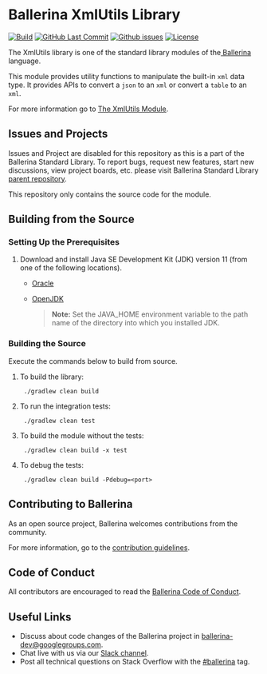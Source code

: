 Ballerina XmlUtils Library
===================

  [![Build](https://github.com/ballerina-platform/module-ballerina-xmlutils/workflows/Build/badge.svg)](https://github.com/ballerina-platform/module-ballerina-xmlutils/actions?query=workflow%3ABuild)
  [![GitHub Last Commit](https://img.shields.io/github/last-commit/ballerina-platform/module-ballerina-xmlutils.svg)](https://github.com/ballerina-platform/module-ballerina-xmlutils/commits/master)
  [![Github issues](https://img.shields.io/github/issues/ballerina-platform/ballerina-standard-library/module/xmlutils.svg?label=Open%20Issues)](https://github.com/ballerina-platform/ballerina-standard-library/labels/module%2Fxmlutils)
  [![License](https://img.shields.io/badge/License-Apache%202.0-blue.svg)](https://opensource.org/licenses/Apache-2.0)

The XmlUtils library is one of the standard library modules of the<a target="_blank" href="https://ballerina.io/"> Ballerina</a> language.

This module provides utility functions to manipulate the built-in `xml` data type. 
It provides APIs to convert a `json` to an `xml` or convert a `table` to an `xml`.

For more information go to [The XmlUtils Module](https://ballerina.io/swan-lake/learn/api-docs/ballerina/xmlutils/).

## Issues and Projects 

Issues and Project are disabled for this repository as this is a part of the Ballerina Standard Library. To report bugs, request new features, start new discussions, view project boards, etc. please visit Ballerina Standard Library [parent repository](https://github.com/ballerina-platform/ballerina-standard-library). 

This repository only contains the source code for the module.

## Building from the Source

### Setting Up the Prerequisites

1. Download and install Java SE Development Kit (JDK) version 11 (from one of the following locations).
   * [Oracle](https://www.oracle.com/java/technologies/javase-jdk11-downloads.html)
   
   * [OpenJDK](https://openjdk.java.net/projects/jdk/11/)
   
        > **Note:** Set the JAVA_HOME environment variable to the path name of the directory into which you installed JDK.
     
### Building the Source

Execute the commands below to build from source.

1. To build the library:

        ./gradlew clean build

2. To run the integration tests:

        ./gradlew clean test

3. To build the module without the tests:

        ./gradlew clean build -x test

4. To debug the tests:

        ./gradlew clean build -Pdebug=<port>

## Contributing to Ballerina

As an open source project, Ballerina welcomes contributions from the community. 

For more information, go to the [contribution guidelines](https://github.com/ballerina-platform/ballerina-lang/blob/master/CONTRIBUTING.md).

## Code of Conduct

All contributors are encouraged to read the [Ballerina Code of Conduct](https://ballerina.io/code-of-conduct).

## Useful Links

* Discuss about code changes of the Ballerina project in [ballerina-dev@googlegroups.com](mailto:ballerina-dev@googlegroups.com).
* Chat live with us via our [Slack channel](https://ballerina.io/community/slack/).
* Post all technical questions on Stack Overflow with the [#ballerina](https://stackoverflow.com/questions/tagged/ballerina) tag.